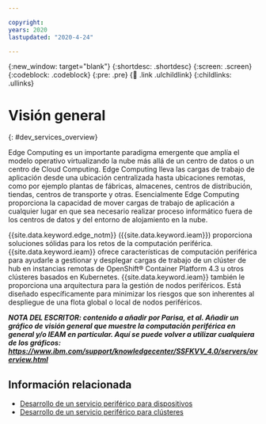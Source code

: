 ```yaml
---

copyright:
years: 2020
lastupdated: "2020-4-24"

---
```


{:new_window: target="blank"}
{:shortdesc: .shortdesc}
{:screen: .screen}
{:codeblock: .codeblock}
{:pre: .pre}
{:child: .link .ulchildlink}
{:childlinks: .ullinks}

# Visión general
{: #dev_services_overview}

Edge Computing es un importante paradigma emergente que amplía el modelo operativo virtualizando la nube más allá de un centro de datos o un centro de Cloud Computing. Edge Computing lleva las cargas de trabajo de aplicación desde una ubicación centralizada hasta ubicaciones remotas, como por ejemplo plantas de fábricas, almacenes, centros de distribución, tiendas, centros de transporte y otras. Esencialmente Edge Computing proporciona la capacidad de mover cargas de trabajo de aplicación a cualquier lugar en que sea necesario realizar proceso informático fuera de los centros de datos y del entorno de alojamiento en la nube.

{{site.data.keyword.edge_notm}} ({{site.data.keyword.ieam}}) proporciona soluciones sólidas
para los retos de la computación periférica. {{site.data.keyword.ieam}} ofrece características
de computación periférica para ayudarle a gestionar y desplegar cargas de trabajo de un clúster de hub
en instancias remotas de OpenShift® Container Platform 4.3 u otros clústeres basados en Kubernetes. {{site.data.keyword.ieam}} también le proporciona una arquitectura para la gestión de
nodos periféricos. Está diseñado específicamente para minimizar los riesgos que son inherentes al despliegue de una flota global o local de nodos periféricos.

***NOTA DEL ESCRITOR: contenido a añadir por Parisa, et al. Añadir un gráfico de visión general que
muestre la computación periférica en general y/o IEAM en particular. Aquí se puede volver a utilizar cualquiera de
los gráficos: https://www.ibm.com/support/knowledgecenter/SSFKVV_4.0/servers/overview.html*** 

## Información relacionada

* [Desarrollo de un servicio periférico para dispositivos](developing.md)
* [Desarrollo de un servicio periférico para clústeres](developing_clusters.md)
